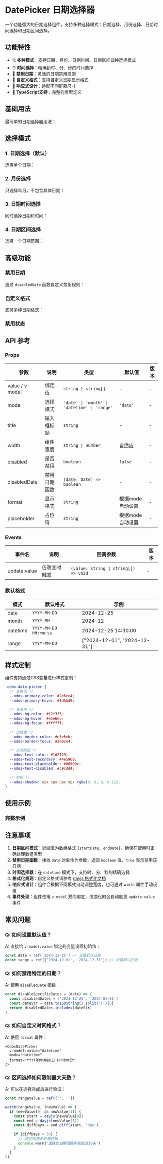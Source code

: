 <script setup>
import Basic from './basic.vue'
import DateWithTitle from './date-with-title.vue'
import MonthPicker from './month-picker.vue'
import DatetimePicker from './datetime-picker.vue'
import RangePicker from './range-picker.vue'
import DisabledDates from './disabled-dates.vue'
import CustomFormat from './custom-format.vue'
import DisabledState from './disabled-state.vue'
import CompleteDemo from './complete-demo.vue'
</script>

# DatePicker 日期选择器

一个功能强大的日期选择组件，支持多种选择模式：日期选择、月份选择、日期时间选择和日期区间选择。

## 功能特性

- 🗓️ **多种模式**：支持日期、月份、日期时间、日期区间四种选择模式
- ⏰ **时间选择**：精确到时、分、秒的时间选择
- 🚫 **禁用日期**：灵活的日期禁用规则
- 🎨 **自定义格式**：支持自定义日期显示格式
- 📱 **响应式设计**：适配不同屏幕尺寸
- 🎯 **TypeScript支持**：完整的类型定义

## 基础用法

最简单的日期选择器用法：

<Preview comp-name="DatePicker" demo-name="basic">
  <Basic />
</Preview>

## 选择模式

### 1. 日期选择（默认）

选择单个日期：

<Preview comp-name="DatePicker" demo-name="date-with-title">
  <DateWithTitle />
</Preview>

### 2. 月份选择

只选择年月，不包含具体日期：

<Preview comp-name="DatePicker" demo-name="month-picker">
  <MonthPicker />
</Preview>

### 3. 日期时间选择

同时选择日期和时间：

<Preview comp-name="DatePicker" demo-name="datetime-picker">
  <DatetimePicker />
</Preview>

### 4. 日期区间选择

选择一个日期范围：

<Preview comp-name="DatePicker" demo-name="range-picker">
  <RangePicker />
</Preview>

## 高级功能

### 禁用日期

通过 `disabledDate` 函数自定义禁用规则：

<Preview comp-name="DatePicker" demo-name="disabled-dates">
  <DisabledDates />
</Preview>

### 自定义格式

支持多种日期格式：

<Preview comp-name="DatePicker" demo-name="custom-format">
  <CustomFormat />
</Preview>

### 禁用状态

<Preview comp-name="DatePicker" demo-name="disabled-state">
  <DisabledState />
</Preview>

## API 参考

### Props

| 参数 | 说明 | 类型 | 默认值 | 版本 |
|------|------|------|--------|------|
| value / v-model | 绑定值 | `string \| string[]` | - | - |
| mode | 选择模式 | `'date' \| 'month' \| 'datetime' \| 'range'` | `'date'` | - |
| title | 输入框标题 | `string` | - | - |
| width | 组件宽度 | `string \| number` | 自适应 | - |
| disabled | 是否禁用 | `boolean` | `false` | - |
| disabledDate | 禁用日期函数 | `(date: Date) => boolean` | - | - |
| format | 显示格式 | `string` | 根据mode自动设置 | - |
| placeholder | 占位符 | `string` | 根据mode自动设置 | - |


### Events

| 事件名 | 说明 | 回调参数 | 版本 |
|--------|------|----------|------|
| update:value | 值改变时触发 | `(value: string \| string[]) => void` | - |

### 默认格式

| 模式 | 默认格式 | 示例 |
|------|----------|------|
| date | `YYYY-MM-DD` | 2024-12-25 |
| month | `YYYY-MM` | 2024-12 |
| datetime | `YYYY-MM-DD HH:mm:ss` | 2024-12-25 14:30:00 |
| range | `YYYY-MM-DD` | ["2024-12-01", "2024-12-31"] |

## 样式定制

组件支持通过CSS变量进行样式定制：

```css
.odos-date-picker {
  /* 主色调 */
  --odos-primary-color: #2e6ce4;
  --odos-primary-hover: #1d5bd9;
  
  /* 背景色 */
  --odos-bg-color: #f2f3f5;
  --odos-bg-hover: #e5e6eb;
  --odos-bg-focus: #ffffff;
  
  /* 边框色 */
  --odos-border-color: #e5e6eb;
  --odos-border-focus: #2e6ce4;
  
  /* 文字颜色 */
  --odos-text-color: #1d2129;
  --odos-text-secondary: #4e5969;
  --odos-text-placeholder: #86909c;
  --odos-text-disabled: #c9cdd4;
  
  /* 阴影 */
  --odos-shadow: 0px 0px 6px 0px rgba(0, 0, 0, 0.12);
}
```

## 使用示例

### 完整示例

<Preview comp-name="DatePicker" demo-name="complete-demo">
  <CompleteDemo />
</Preview>

## 注意事项

1. **日期区间模式**：返回值为数组格式 `[startDate, endDate]`，确保在使用时正确处理数组类型
2. **禁用日期函数**：接收 `Date` 对象作为参数，返回 `boolean` 值，`true` 表示禁用该日期
3. **时间选择器**：在 `datetime` 模式下，支持时、分、秒的精确选择
4. **格式化规则**：自定义格式请参考 [dayjs 格式化文档](https://dayjs.gitee.io/docs/zh-CN/display/format)
5. **响应式设计**：组件会根据不同模式自动调整宽度，也可通过 `width` 属性手动设置
6. **事件处理**：组件使用 `v-model` 双向绑定，值变化时会自动触发 `update:value` 事件

## 常见问题

### Q: 如何设置默认值？

A: 直接给 `v-model:value` 绑定的变量设置初始值：

```javascript
const date = ref('2024-12-25') // 设置默认日期
const range = ref(['2024-12-01', '2024-12-31']) // 设置默认区间
```

### Q: 如何禁用特定的日期？

A: 使用 `disabledDate` 函数：

```javascript
const disableSpecificDates = (date) => {
  const disabledDates = ['2024-12-25', '2024-01-01']
  const dateStr = date.toISOString().split('T')[0]
  return disabledDates.includes(dateStr)
}
```

### Q: 如何自定义时间格式？

A: 使用 `format` 属性：

```vue
<OdosDatePicker 
  v-model:value="datetime" 
  mode="datetime"
  format="YYYY年MM月DD日 HH时mm分"
/>
```

### Q: 区间选择如何限制最大天数？

A: 可以在选择完成后进行验证：

```javascript
const rangeValue = ref(['', ''])

watch(rangeValue, (newValue) => {
  if (newValue[0] && newValue[1]) {
    const start = dayjs(newValue[0])
    const end = dayjs(newValue[1])
    const diffDays = end.diff(start, 'day')
    
    if (diffDays > 30) {
      // 超过30天的处理逻辑
      console.warn('选择的日期范围不能超过30天')
    }
  }
})
```
